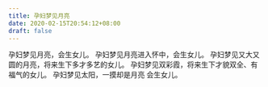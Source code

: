 ```yaml
---
title: 孕妇梦见月亮
date: 2020-02-15T20:54:12+08:00
draft: false
---
```


孕妇梦见月亮，会生女儿。
孕妇梦见月亮进入怀中，会生女儿。
孕妇梦见又大又圆的月亮，将来生下多才多艺的女儿。
孕妇梦见双彩霞，将来生下才貌双全、有福气的女儿。
孕妇梦见太阳，一摸却是月亮 会生女儿。
